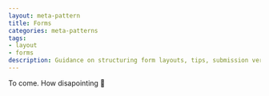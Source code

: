 ```yaml
---
layout: meta-pattern
title: Forms
categories: meta-patterns
tags:
- layout
- forms
description: Guidance on structuring form layouts, tips, submission verification and much more!
---
```


To come. How disapointing 🙁
